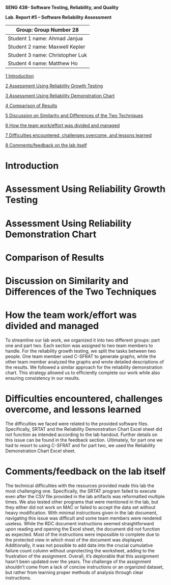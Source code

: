 **SENG 438- Software Testing, Reliability, and Quality**

**Lab. Report \#5 – Software Reliability Assessment**

| Group: Group Number   28  |
|-----------------|
| Student 1 name:   Ahmad Janjua        |   
| Student 2 name:   Maxwell Kepler      |   
| Student 3 name:   Christopher Luk     |   
| Student 4 name:   Matthew Ho          | 

[1 Introduction	](#introduction)

[2 Assessment Using Reliability Growth Testing ](#assessment-using-reliability-growth-testing)

[3 Assessment Using Reliability Demonstration Chart ](#assessment-using-reliability-demonstration-chart)

[4 Comparison of Results ](#comparison-of-results)

[5 Discussion on Similarity and Differences of the Two Techniques ](#discussion-on-similarity-and-differences-of-the-two-techniques)

[6 How the team work/effort was divided and managed ](#how-the-team-workeffort-was-divided-and-managed)

[7 Difficulties encountered, challenges overcome, and lessons learned ](#difficulties-encountered-challenges-overcome-and-lessons-learned)

[8 Comments/feedback on the lab itself ](#commentsfeedback-on-the-lab-itself)

# Introduction

# Assessment Using Reliability Growth Testing 

# Assessment Using Reliability Demonstration Chart 

# Comparison of Results

# Discussion on Similarity and Differences of the Two Techniques

# How the team work/effort was divided and managed

To streamline our lab work, we organized it into two different groups: part one and part two. Each section was assigned to two team members to handle. For the reliability growth testing, we split the tasks between two people. One team member used C-SFRAT to generate graphs, while the other team member analyzed the graphs and wrote detailed descriptions of the results. We followed a similar approach for the reliability demonstration chart. This strategy allowed us to efficiently complete our work while also ensuring consistency in our results.

# Difficulties encountered, challenges overcome, and lessons learned

The difficulties we faced were related to the provided software files. Specifically, SRTAT and the Reliability Demonstration Chart Excel sheet did not function as intended according to the lab handout. Further details on this issue can be found in the feedback section. Ultimately, for part one we had to resort to using C-SFRAT and for part two, we used the Reliability Demonstration Chart Excel sheet.

# Comments/feedback on the lab itself

The technical difficulties with the resources provided made this lab the most challenging one. Specifically, the SRTAT program failed to execute even after the CSV file provided in the lab artifacts was reformatted multiple times. We also tested other programs that were mentioned in the lab, but they either did not work on MAC or failed to accept the data set without heavy modification. With minimal instructions given in the lab document, navigating this issue was difficult and some team members were rendered useless. While the RDC document instructions seemed straightforward upon reading and opening the Excel sheet, the document did not function as expected. Most of the instructions were impossible to complete due to the protected view in which most of the document was displayed. Additionally, it was not possible to add data into the crucial cumulative failure count column without unprotecting the worksheet, adding to the frustration of the assignment. Overall, it’s deplorable that this assignment hasn’t been updated over the years. The challenge of the assignment shouldn’t come from a lack of concise instructions or an organized dataset, but rather from learning proper methods of analysis through clear instructions. 